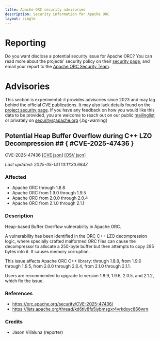 ```yaml
---
title: Apache ORC security advisories
description: Security information for Apache ORC
layout: single
---
```


# Reporting

Do you want disclose a potential security issue for Apache ORC? You can read more about the projects' security policy on their [security page](https://orc.apache.org/security/), and email your report to the [Apache ORC Security Team](mailto:security@orc.apache.org).

# Advisories

This section is experimental: it provides advisories since 2023 and may lag behind the official CVE publications. It may also lack details found on the [project security page](https://orc.apache.org/security/). If you have any feedback on how you would like this data to be provided, you are welcome to reach out on our public [mailinglist](/mailinglist) or privately on [security@apache.org](mailto:security@apache.org)
{.bg-warning}

## Potential Heap Buffer Overflow during C++ LZO Decompression ## { #CVE-2025-47436 }

CVE-2025-47436 [\[CVE json\]](./CVE-2025-47436.cve.json) [\[OSV json\]](./CVE-2025-47436.osv.json)



_Last updated: 2025-05-14T13:11:33.684Z_

### Affected

* Apache ORC through 1.8.8
* Apache ORC from 1.9.0 through 1.9.5
* Apache ORC from 2.0.0 through 2.0.4
* Apache ORC from 2.1.0 through 2.1.1


### Description

<p>Heap-based Buffer Overflow vulnerability in Apache ORC.</p><p>A vulnerability has been identified in the ORC C++ LZO decompression logic, where specially crafted malformed ORC files can cause the decompressor to&nbsp;<span style="background-color: rgb(255, 255, 255);">allocate a 250-byte buffer but then attempts to copy 295 bytes into it. It causes memory corruption.</span></p><p>This issue affects Apache ORC C++ library: through 1.8.8, from 1.9.0 through 1.9.5, from 2.0.0 through 2.0.4, from 2.1.0 through 2.1.1.</p><p>Users are recommended to upgrade to version 1.8.9, 1.9.6, 2.0.5, and 2.1.2, which fix the issue.</p>

### References
* https://orc.apache.org/security/CVE-2025-47436/
* https://lists.apache.org/thread/kd6tlv8fs5jybmsgxr4vrkdxyc866wrn


### Credits
* Jason Villaluna (reporter)
